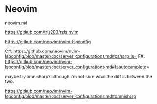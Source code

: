 # Neovim

neovim.md

https://github.com/tris203/rzls.nvim

https://github.com/neovim/nvim-lspconfig

C#: https://github.com/neovim/nvim-lspconfig/blob/master/doc/server_configurations.md#csharp_ls=
F#: https://github.com/neovim/nvim-lspconfig/blob/master/doc/server_configurations.md#fsautocomplete=

maybe try omnisharp? although i'm not sure what the diff is between the two.

https://github.com/neovim/nvim-lspconfig/blob/master/doc/server_configurations.md#omnisharp

